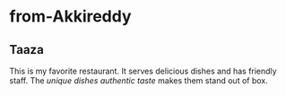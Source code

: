 # from-Akkireddy

## Taaza

This is my favorite restaurant. It serves delicious dishes and has friendly staff. The *unique dishes*
*authentic taste* makes them stand out of box.